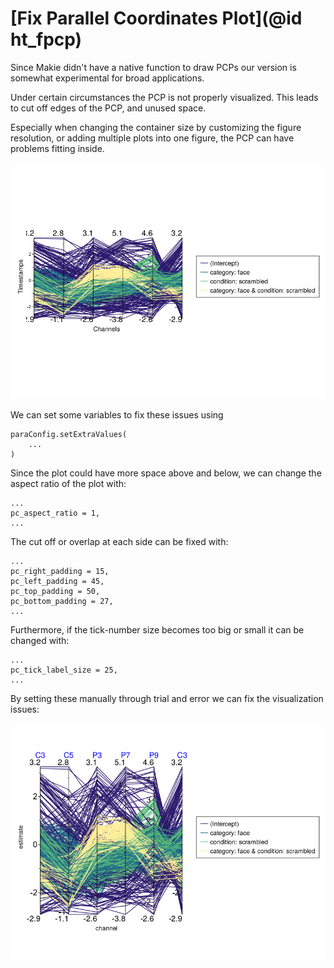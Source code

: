 # [Fix Parallel Coordinates Plot](@id ht_fpcp)

Since Makie didn't have a native function to draw PCPs our version is somewhat experimental for broad applications.

Under certain circumstances the PCP is not properly visualized.
This leads to cut off edges of the PCP, and unused space.

Especially when changing the container size by customizing the figure resolution, or adding multiple plots into one figure, the PCP can have problems fitting inside.

![PCP with cutoff and bad spacing](../images/broken_PCP.png)


We can set some variables to fix these issues using

```
paraConfig.setExtraValues(
    ...
)
```

Since the plot could have more space above and below, we can change the aspect ratio of the plot with:
```
...
pc_aspect_ratio = 1,
...
```

The cut off or overlap at each side can be fixed with:
```
...
pc_right_padding = 15,
pc_left_padding = 45,
pc_top_padding = 50,
pc_bottom_padding = 27,
...
```

Furthermore, if the tick-number size becomes too big or small it can be changed with:
```
...
pc_tick_label_size = 25,
...
```

By setting these manually through trial and error we can fix the visualization issues:


![Fixed PCP](../images/fixed_PCP.png)